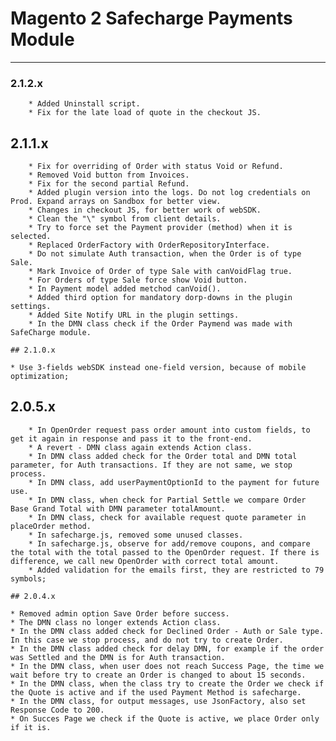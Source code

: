# Magento 2 Safecharge Payments Module

---

### 2.1.2.x
```
	* Added Uninstall script.
	* Fix for the late load of quote in the checkout JS.
```

## 2.1.1.x
```
	* Fix for overriding of Order with status Void or Refund.
	* Removed Void button from Invoices.
	* Fix for the second partial Refund.
	* Added plugin version into the logs. Do not log credentials on Prod. Expand arrays on Sandbox for better view.
	* Changes in checkout JS, for better work of webSDK.
	* Clean the "\" symbol from client details.
	* Try to force set the Payment provider (method) when it is selected.
	* Replaced OrderFactory with OrderRepositoryInterface.
	* Do not simulate Auth transaction, when the Order is of type Sale.
	* Mark Invoice of Order of type Sale with canVoidFlag true.
	* For Orders of type Sale force show Void button.
	* In Payment model added metchod canVoid().
	* Added third option for mandatory dorp-downs in the plugin settings.
	* Added Site Notify URL in the plugin settings.
	* In the DMN class check if the Order Paymend was made with SafeCharge module.

## 2.1.0.x
```
	* Use 3-fields webSDK instead one-field version, because of mobile optimization;

## 2.0.5.x
```
	* In OpenOrder request pass order amount into custom fields, to get it again in response and pass it to the front-end.
	* A revert - DMN class again extends Action class.
	* In DMN class added check for the Order total and DMN total parameter, for Auth transactions. If they are not same, we stop process.
	* In DMN class, add userPaymentOptionId to the payment for future use.
	* In DMN class, when check for Partial Settle we compare Order Base Grand Total with DMN parameter totalAmount.
	* In DMN class, check for available request quote parameter in placeOrder method.
	* In safecharge.js, removed some unused classes.
	* In safecharge.js, observe for add/remove coupons, and compare the total with the total passed to the OpenOrder request. If there is difference, we call new OpenOrder with correct total amount.
	* Added validation for the emails first, they are restricted to 79 symbols;

## 2.0.4.x
```
	* Removed admin option Save Order before success.
	* The DMN class no longer extends Action class.
	* In the DMN class added check for Declined Order - Auth or Sale type. In this case we stop process, and do not try to create Order.
	* In the DMN class added check for delay DMN, for example if the order was Settled and the DMN is for Auth transaction.
	* In the DMN class, when user does not reach Success Page, the time we wait before try to create an Order is changed to about 15 seconds.
	* In the DMN class, when the class try to create the Order we check if the Quote is active and if the used Payment Method is safecharge.
	* In the DMN class, for output messages, use JsonFactory, also set Response Code to 200.
	* On Succes Page we check if the Quote is active, we place Order only if it is. 
